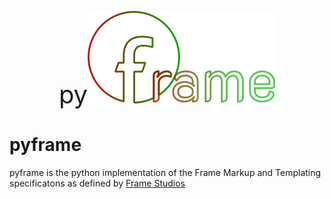 <p align="center">
	<span style="font-size: 40px;">py</span><img src="https://raw.githubusercontent.com/framestd/pyframe/master/images/frame-text300.png" alt="Frame Logo"/>
</p>

# pyframe  
pyframe is the python implementation of the Frame Markup and Templating specificatons as defined by [Frame Studios](https://framestd.github.io/)